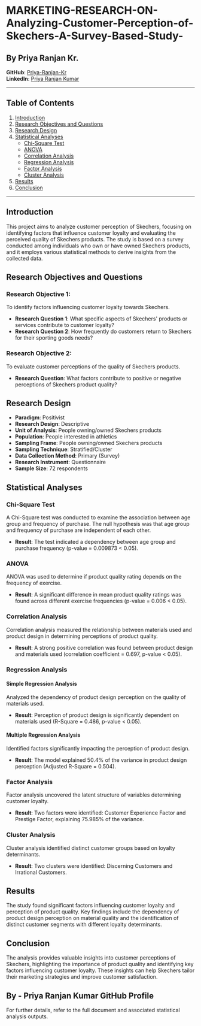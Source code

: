 # MARKETING-RESEARCH-ON-Analyzing-Customer-Perception-of-Skechers-A-Survey-Based-Study-

## By Priya Ranjan Kr.

**GitHub**: [Priya-Ranjan-Kr](https://github.com/Priya-Ranjan-Kr)  
**LinkedIn**: [Priya Ranjan Kumar](https://www.linkedin.com/in/priya-ranjan-kumar)

---

## Table of Contents
1. [Introduction](#introduction)
2. [Research Objectives and Questions](#research-objectives-and-questions)
3. [Research Design](#research-design)
4. [Statistical Analyses](#statistical-analyses)
    - [Chi-Square Test](#chi-square-test)
    - [ANOVA](#anova)
    - [Correlation Analysis](#correlation-analysis)
    - [Regression Analysis](#regression-analysis)
    - [Factor Analysis](#factor-analysis)
    - [Cluster Analysis](#cluster-analysis)
5. [Results](#results)
6. [Conclusion](#conclusion)

---

## Introduction
This project aims to analyze customer perception of Skechers, focusing on identifying factors that influence customer loyalty and evaluating the perceived quality of Skechers products. The study is based on a survey conducted among individuals who own or have owned Skechers products, and it employs various statistical methods to derive insights from the collected data.

## Research Objectives and Questions
### Research Objective 1:
To identify factors influencing customer loyalty towards Skechers.
- **Research Question 1**: What specific aspects of Skechers' products or services contribute to customer loyalty?
- **Research Question 2**: How frequently do customers return to Skechers for their sporting goods needs?

### Research Objective 2:
To evaluate customer perceptions of the quality of Skechers products.
- **Research Question**: What factors contribute to positive or negative perceptions of Skechers product quality?

## Research Design
- **Paradigm**: Positivist
- **Research Design**: Descriptive
- **Unit of Analysis**: People owning/owned Skechers products
- **Population**: People interested in athletics
- **Sampling Frame**: People owning/owned Skechers products
- **Sampling Technique**: Stratified/Cluster
- **Data Collection Method**: Primary (Survey)
- **Research Instrument**: Questionnaire
- **Sample Size**: 72 respondents

## Statistical Analyses

### Chi-Square Test
A Chi-Square test was conducted to examine the association between age group and frequency of purchase. The null hypothesis was that age group and frequency of purchase are independent of each other.

- **Result**: The test indicated a dependency between age group and purchase frequency (p-value = 0.009873 < 0.05).

### ANOVA
ANOVA was used to determine if product quality rating depends on the frequency of exercise.

- **Result**: A significant difference in mean product quality ratings was found across different exercise frequencies (p-value = 0.006 < 0.05).

### Correlation Analysis
Correlation analysis measured the relationship between materials used and product design in determining perceptions of product quality.

- **Result**: A strong positive correlation was found between product design and materials used (correlation coefficient = 0.697, p-value < 0.05).

### Regression Analysis
#### Simple Regression Analysis
Analyzed the dependency of product design perception on the quality of materials used.

- **Result**: Perception of product design is significantly dependent on materials used (R-Square = 0.486, p-value < 0.05).

#### Multiple Regression Analysis
Identified factors significantly impacting the perception of product design.

- **Result**: The model explained 50.4% of the variance in product design perception (Adjusted R-Square = 0.504).

### Factor Analysis
Factor analysis uncovered the latent structure of variables determining customer loyalty.

- **Result**: Two factors were identified: Customer Experience Factor and Prestige Factor, explaining 75.985% of the variance.

### Cluster Analysis
Cluster analysis identified distinct customer groups based on loyalty determinants.

- **Result**: Two clusters were identified: Discerning Customers and Irrational Customers.

## Results
The study found significant factors influencing customer loyalty and perception of product quality. Key findings include the dependency of product design perception on material quality and the identification of distinct customer segments with different loyalty determinants.

## Conclusion
The analysis provides valuable insights into customer perceptions of Skechers, highlighting the importance of product quality and identifying key factors influencing customer loyalty. These insights can help Skechers tailor their marketing strategies and improve customer satisfaction.

By - Priya Ranjan Kumar
GitHub Profile
---

For further details, refer to the full document and associated statistical analysis outputs.
